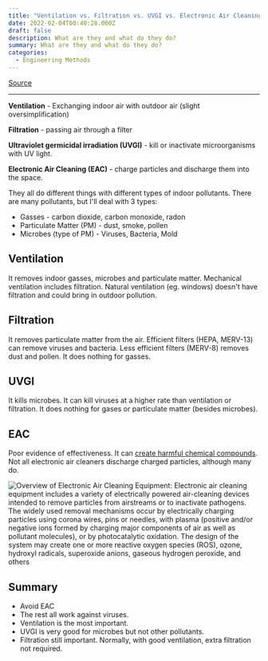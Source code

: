 ```yaml
---
title: "Ventilation vs. Filtration vs. UVGI vs. Electronic Air Cleaning"
date: 2022-02-04T00:40:28.000Z
draft: false
description: What are they and what do they do?
summary: What are they and what do they do?
categories:
  - Engineering Methods
---
```

[Source](https://twitter.com/joeyfox85/status/1489398415461175297)

---

**Ventilation** - Exchanging indoor air with outdoor air (slight oversimplification)

**Filtration** - passing air through a filter

**Ultraviolet germicidal irradiation (UVGI)** - kill or inactivate microorganisms with UV light.

**Electronic Air Cleaning (EAC)** - charge particles and discharge them into the space.

They all do different things with different types of indoor pollutants. There are many pollutants, but I'll deal with 3 types:

- Gasses - carbon dioxide, carbon monoxide, radon
- Particulate Matter (PM) - dust, smoke, pollen
- Microbes (type of PM) - Viruses, Bacteria, Mold

## Ventilation

It removes indoor gasses, microbes and particulate matter. Mechanical ventilation includes filtration. Natural ventilation (eg. windows) doesn't have filtration and could bring in outdoor pollution.

## Filtration

It removes particulate matter from the air. Efficient filters (HEPA, MERV-13) can remove viruses and bacteria. Less efficient filters (MERV-8) removes dust and pollen. It does nothing for gasses.

## UVGI

It kills microbes. It can kill viruses at a higher rate than ventilation or filtration. It does nothing for gases or particulate matter (besides microbes).

## EAC

Poor evidence of effectiveness. It can [create harmful chemical compounds](https://medium.com/open-letter-to-address-the-use-of-electronic-air/no-to-ionizers-plasma-uvpco-bc1570b2fb9b). Not all electronic air cleaners discharge charged particles, although many do.

![Overview of Electronic Air Cleaning Equipment: Electronic air cleaning equipment includes a variety of electrically powered air-cleaning devices intended to remove particles from airstreams or to inactivate pathogens. The widely used removal mechanisms occur by electrically charging particles using corona wires, pins or needles, with plasma (positive and/or negative ions formed by charging major components of air as well as pollutant molecules), or by photocatalytic oxidation. The design of the system may create one or more reactive oxygen species (ROS), ozone, hydroxyl radicals, superoxide anions, gaseous hydrogen peroxide, and others](/EAC.jpg)

## Summary

- Avoid EAC
- The rest all work against viruses.
- Ventilation is the most important. 
- UVGI is very good for microbes but not other pollutants.
- Filtration still important. Normally, with good ventilation, extra filtration not required.